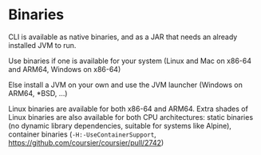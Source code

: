 # Binaries

CLI is available as native binaries, and as
a JAR that needs an already installed JVM to run.

Use binaries if one is available for your system (Linux and Mac on x86-64 and ARM64, Windows on x86-64)

Else install a JVM on your own and use the JVM launcher (Windows on ARM64, *BSD, …)

Linux binaries are available for both x86-64 and ARM64. Extra shades of Linux binaries are
also available for both CPU architectures: static binaries (no dynamic library dependencies, suitable
for systems like Alpine), container binaries (`-H:-UseContainerSupport`, https://github.com/coursier/coursier/pull/2742)
